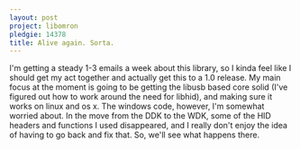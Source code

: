 ```yaml
---
layout: post
project: libomron
pledgie: 14378
title: Alive again. Sorta.
---
```


I'm getting a steady 1-3 emails a week about this library, so I kinda feel like I should get my act together and actually get this to a 1.0 release. My main focus at the moment is going to be getting the libusb based core solid (I've figured out how to work around the need for libhid), and making sure it works on linux and os x. The windows code, however, I'm somewhat worried about. In the move from the DDK to the WDK, some of the HID headers and functions I used disappeared, and I really don't enjoy the idea of having to go back and fix that. So, we'll see what happens there.
